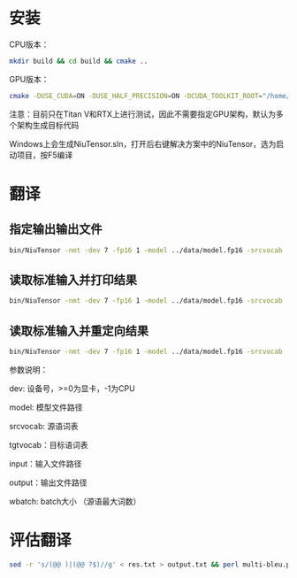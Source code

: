 # 安装

CPU版本：
```bash
mkdir build && cd build && cmake ..
```

GPU版本：
```bash
cmake -DUSE_CUDA=ON -DUSE_HALF_PRECISION=ON -DCUDA_TOOLKIT_ROOT="/home/huchi/cuda-11.2/" .. && make -j
```

注意：目前只在Titan V和RTX上进行测试，因此不需要指定GPU架构，默认为多个架构生成目标代码

Windows上会生成NiuTensor.sln，打开后右键解决方案中的NiuTensor，选为启动项目，按F5编译

# 翻译

## 指定输出输出文件

```bash
bin/NiuTensor -nmt -dev 7 -fp16 1 -model ../data/model.fp16 -srcvocab ../data/vocab -tgtvocab ../data/vocab -input ../data/en.txt -output ../data/res.txt 
```

## 读取标准输入并打印结果

```bash
bin/NiuTensor -nmt -dev 7 -fp16 1 -model ../data/model.fp16 -srcvocab ../data/vocab -tgtvocab ../data/vocab < input.txt
```

## 读取标准输入并重定向结果

```bash
bin/NiuTensor -nmt -dev 7 -fp16 1 -model ../data/model.fp16 -srcvocab ../data/vocab -tgtvocab ../data/vocab < input.txt > output.txt
```

参数说明：

dev: 设备号，>=0为显卡，-1为CPU

model: 模型文件路径

srcvocab: 源语词表

tgtvocab：目标语词表

input：输入文件路径

output：输出文件路径

wbatch: batch大小 （源语最大词数）

# 评估翻译

```bash
sed -r 's/(@@ )|(@@ ?$)//g' < res.txt > output.txt && perl multi-bleu.perl test.de < output.txt
```